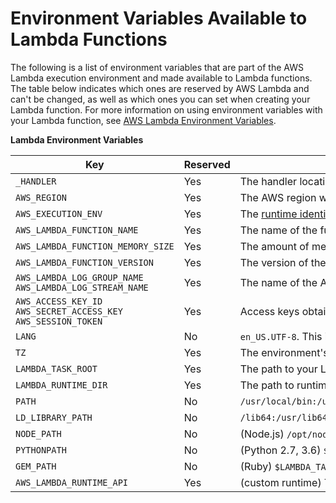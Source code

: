 # Environment Variables Available to Lambda Functions<a name="lambda-environment-variables"></a>

The following is a list of environment variables that are part of the AWS Lambda execution environment and made available to Lambda functions\. The table below indicates which ones are reserved by AWS Lambda and can't be changed, as well as which ones you can set when creating your Lambda function\. For more information on using environment variables with your Lambda function, see [AWS Lambda Environment Variables](env_variables.md)\. 


**Lambda Environment Variables**  

| Key | Reserved | Value | 
| --- | --- | --- | 
|  `_HANDLER`  |  Yes  |  The handler location configured on the function\.  | 
|  `AWS_REGION`  |  Yes  |  The AWS region where the Lambda function is executed\.  | 
|  `AWS_EXECUTION_ENV`  |  Yes  |  The [runtime identifier](lambda-runtimes.md), prefixed by `AWS_Lambda_`\. For example, `AWS_Lambda_java8`\.  | 
|  `AWS_LAMBDA_FUNCTION_NAME`  |  Yes  |  The name of the function\.  | 
|  `AWS_LAMBDA_FUNCTION_MEMORY_SIZE`  |  Yes  |  The amount of memory available to the function in MB\.  | 
|  `AWS_LAMBDA_FUNCTION_VERSION`  |  Yes  |  The version of the function being executed\.  | 
|  `AWS_LAMBDA_LOG_GROUP_NAME` `AWS_LAMBDA_LOG_STREAM_NAME`  |  Yes  |  The name of the Amazon CloudWatch Logs group and stream for the function\.  | 
|  `AWS_ACCESS_KEY_ID` `AWS_SECRET_ACCESS_KEY` `AWS_SESSION_TOKEN`  |  Yes  |  Access keys obtained from the function's [execution role](lambda-intro-execution-role.md)\.  | 
|  `LANG`  |  No  |  `en_US.UTF-8`\. This is the locale of the runtime\.  | 
|  `TZ`  |  Yes  |  The environment's timezone \(UTC\)\. The execution environment uses NTP to synchronize the system clock\.  | 
|  `LAMBDA_TASK_ROOT`  |  Yes  |  The path to your Lambda function code\.  | 
|  `LAMBDA_RUNTIME_DIR`  |  Yes  | The path to runtime libraries\. | 
|  `PATH`  |  No  |  `/usr/local/bin:/usr/bin/:/bin:/opt/bin`  | 
|  `LD_LIBRARY_PATH`  |  No  |  `/lib64:/usr/lib64:$LAMBDA_RUNTIME_DIR:$LAMBDA_RUNTIME_DIR/lib:$LAMBDA_TASK_ROOT:$LAMBDA_TASK_ROOT/lib:/opt/lib`  | 
|  `NODE_PATH`  |  No  |  \(Node\.js\) `/opt/nodejs/node8/node_modules/:/opt/nodejs/node_modules:$LAMBDA_RUNTIME_DIR/node_modules`  | 
|  `PYTHONPATH`  |  No  |  \(Python 2\.7, 3\.6\) `$LAMBDA_RUNTIME_DIR`\.  | 
|  `GEM_PATH`  |  No  |  \(Ruby\) `$LAMBDA_TASK_ROOT/vendor/bundle/ruby/2.5.0:/opt/ruby/gems/2.5.0`\.  | 
|  `AWS_LAMBDA_RUNTIME_API`  |  Yes  |  \(custom runtime\) The host and port of the [runtime API](runtimes-api.md)\.  | 